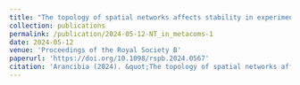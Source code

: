 ```yaml
---
title: "The topology of spatial networks affects stability in experimental metacommunities"
collection: publications
permalink: /publication/2024-05-12-NT_in_metacoms-1
date: 2024-05-12
venue: 'Proceedings of the Royal Society B'
paperurl: 'https://doi.org/10.1098/rspb.2024.0567'
citation: 'Arancibia (2024). &quot;The topology of spatial networks affects stability in experimental metacommunities.&quot; <i>Proc. R. Soc. B</i>. <i>In Press</i>'
---
```

